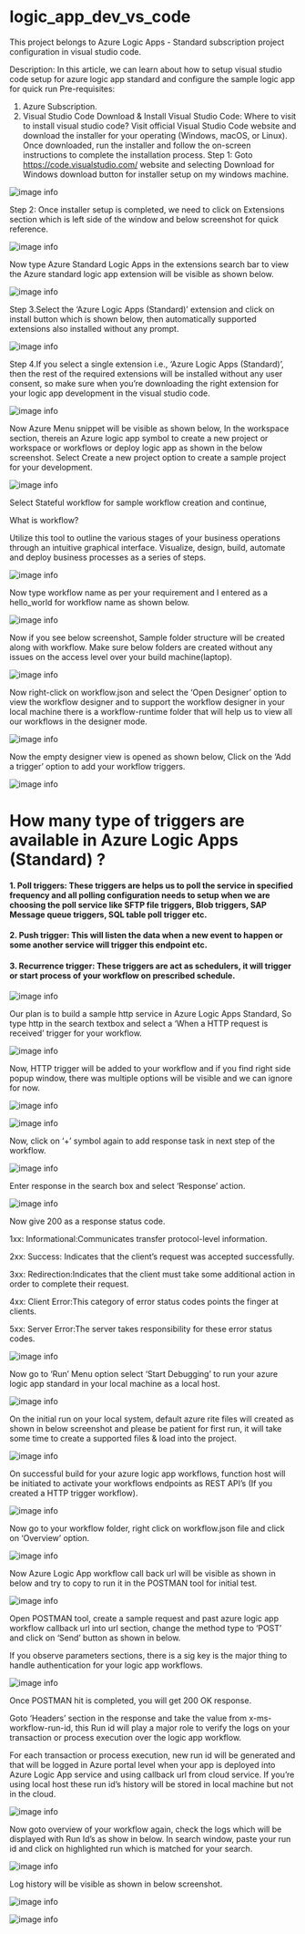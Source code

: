 # logic_app_dev_vs_code
This project belongs to Azure Logic Apps - Standard subscription project configuration in visual studio code. 


Description: In this article, we can learn about how to setup visual studio code setup for azure logic app standard and configure the sample logic app for quick run
Pre-requisites:
1.	Azure Subscription.
2.	Visual Studio Code
Download & Install Visual Studio Code:
Where to visit to install visual studio code?
Visit official Visual Studio Code website and download the installer for your operating (Windows, macOS, or Linux). Once downloaded, run the installer and follow the on-screen instructions to complete the installation process.
Step 1: Goto https://code.visualstudio.com/ website and selecting Download for Windows download button for installer setup on my windows machine.

![image info](./Images/1.png)


Step 2: Once installer setup is completed, we need to click on Extensions section which is left side of the window and below screenshot for quick reference.


![image info](./Images/2.png)


Now type Azure Standard Logic Apps in the extensions search bar to view the Azure standard logic app extension will be visible as shown below.

![image info](./Images/3.png)

Step 3.Select the ‘Azure Logic Apps (Standard)’ extension and click on install button which is shown below, then automatically supported extensions also installed without any prompt.

![image info](./Images/4.png)

Step 4.If you select a single extension i.e., ‘Azure Logic Apps (Standard)’, then the rest of the required extensions will be installed without any user consent, so make sure when you’re downloading the right extension for your logic app development in the visual studio code.

![image info](./Images/C.png)


Now Azure Menu snippet will be visible as shown below, In the workspace section, thereis an Azure logic app symbol to create a new project or workspace or workflows or deploy logic app as shown in the below screenshot. Select Create a new project option to create a sample project for your development.

![image info](./Images/5.png)

Select Stateful workflow for sample workflow creation and continue,


What is workflow?

Utilize this tool to outline the various stages of your business operations through an intuitive graphical interface. Visualize, design, build, automate and deploy business processes as a series of steps.

![image info](./Images/6.png)

Now type workflow name as per your requirement and I entered as a hello_world for workflow name as shown below.

![image info](./Images/7.png)


Now if you see below screenshot, Sample folder structure will be created along with workflow. Make sure below folders are created without any issues on the access level over your build machine(laptop).


![image info](./Images/8.png)

Now right-click on workflow.json and select the ‘Open Designer’ option to view the workflow designer and to support the workflow designer in your local machine there is a workflow-runtime folder that will help us to view all our workflows in the designer mode.


![image info](./Images/9.png)

Now the empty designer view is opened as shown below, Click on the ‘Add a trigger’ option to add your workflow triggers.

![image info](./Images/10.png)


# How many type of triggers are available in Azure Logic Apps (Standard) ?

#### 1. Poll triggers: These triggers are helps us to poll the service in specified frequency and all polling configuration needs to setup when we are choosing the poll service like SFTP file triggers, Blob triggers, SAP Message queue triggers, SQL table poll trigger etc.

#### 2. Push trigger: This will listen the data when a new event to happen or some another service will trigger this endpoint etc.

#### 3. Recurrence trigger: These triggers are act as schedulers, it will trigger or start process of your workflow on prescribed schedule.


![image info](./Images/11.png)

Our plan is to build a sample http service in Azure Logic Apps Standard, So type http in the search textbox and select a ‘When a HTTP request is received’ trigger for your workflow.

![image info](./Images/12.png)


Now, HTTP trigger will be added to your workflow and if you find right side popup window, there was multiple options will be visible and we can ignore for now.

![image info](./Images/13.png)

![image info](./Images/14.png)

Now, click on ‘+’ symbol again to add response task in next step of the workflow.


![image info](./Images/15.png)



Enter response in the search box and select ‘Response’ action.


![image info](./Images/16.png)

Now give 200 as a response status code.

1xx: Informational:Communicates transfer protocol-level information.

2xx: Success: Indicates that the client’s request was accepted successfully.

3xx: Redirection:Indicates that the client must take some additional action in order to complete their request.

4xx: Client Error:This category of error status codes points the finger at clients.

5xx: Server Error:The server takes responsibility for these error status codes.


![image info](./Images/17.png)

Now go to ‘Run’ Menu option select ‘Start Debugging’ to run your azure logic app standard in your local machine as a local host.

![image info](./Images/18.png)

On the initial run on your local system, default azure rite files will created as shown in below screenshot and please be patient for first run, it will take some time to create a supported files & load into the project.

![image info](./Images/19.png)

On successful build for your azure logic app workflows, function host will be initiated to activate your workflows endpoints as REST API’s (If you created a HTTP trigger workflow).

![image info](./Images/20.png)

Now go to your workflow folder, right click on workflow.json file and click on ‘Overview’ option.


![image info](./Images/21.png)

Now Azure Logic App workflow call back url will be visible as shown in below and try to copy to run it in the POSTMAN tool for initial test.

![image info](./Images/22.png)

Open POSTMAN tool, create a sample request and past azure logic app workflow callback url into url section, change the method type to ‘POST’ and click on ‘Send’ button as shown in below.

If you observe parameters sections, there is a sig key is the major thing to handle authentication for your logic app workflows.

![image info](./Images/23.png)

Once POSTMAN hit is completed, you will get 200 OK response.

Goto ‘Headers’ section in the response and take the value from x-ms-workflow-run-id, this Run id will play a major role to verify the logs on your transaction or process execution over the logic app workflow.

For each transaction or process execution, new run id will be generated and that will be logged in Azure portal level when your app is deployed into Azure Logic App service and using callback url from cloud service. If you’re using local host these run id’s history will be stored in local machine but not in the cloud.

![image info](./Images/25.png)

Now goto overview of your workflow again, check the logs which will be displayed with Run Id’s as show in below. In search window, paste your run id and click on highlighted run which is matched for your search.


![image info](./Images/26.png)

Log history will be visible as shown in below screenshot.

![image info](./Images/27.png)

![image info](./Images/28.png)



